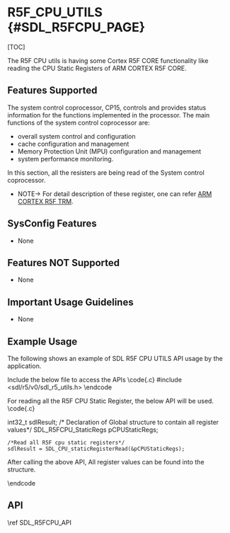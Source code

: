 # R5F_CPU_UTILS {#SDL_R5FCPU_PAGE}

[TOC]

The R5F CPU utils is having some Cortex R5F CORE functionality like reading the CPU Static Registers of ARM CORTEX R5F CORE.



## Features Supported

The system control coprocessor, CP15, controls and provides status information for the
functions implemented in the processor. The main functions of the system control coprocessor
are:
* overall system control and configuration
* cache configuration and management
* Memory Protection Unit (MPU) configuration and management
* system performance monitoring.

In this section, all the resisters are being read of the System control coprocessor.
* NOTE-> For detail description of these register, one can refer [ARM CORTEX R5F TRM](https://developer.arm.com/documentation/ddi0460/c/System-Control/Register-descriptions?lang=en).

## SysConfig Features

- None

## Features NOT Supported

- None

## Important Usage Guidelines

- None
## Example Usage

The following shows an example of SDL R5F CPU UTILS  API usage by the application.

Include the below file to access the APIs
\code{.c}
#include <sdl/r5/v0/sdl_r5_utils.h>
\endcode

For reading all the R5F CPU Static Register, the below API will be used.
\code{.c}

int32_t  sdlResult;
/* Declaration of Global structure to contain all register values*/
SDL_R5FCPU_StaticRegs  pCPUStaticRegs;

    /*Read all R5F cpu static registers*/
    sdlResult = SDL_CPU_staticRegisterRead(&pCPUStaticRegs);

After calling the above API, All register values can be found into the structure.


\endcode

## API

\ref SDL_R5FCPU_API